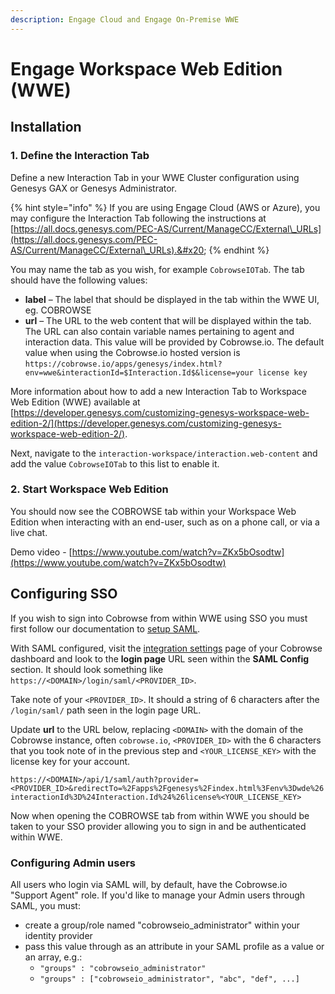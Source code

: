 ```yaml
---
description: Engage Cloud and Engage On-Premise WWE
---
```


# Engage Workspace Web Edition (WWE)

## Installation

### 1. Define the Interaction Tab

Define a new Interaction Tab in your WWE Cluster configuration using Genesys GAX or Genesys Administrator.

{% hint style="info" %}
If you are using Engage Cloud (AWS or Azure), you may configure the Interaction Tab following the instructions at [https://all.docs.genesys.com/PEC-AS/Current/ManageCC/External\_URLs](https://all.docs.genesys.com/PEC-AS/Current/ManageCC/External\_URLs).&#x20;
{% endhint %}

You may name the tab as you wish, for example `CobrowseIOTab`. The tab should have the following values:

* **label** – The label that should be displayed in the tab within the WWE UI, eg. COBROWSE
* **url** – The URL to the web content that will be displayed within the tab.  The URL can also contain variable names pertaining to agent and interaction data. This value will be provided by Cobrowse.io. The default value when using the Cobrowse.io hosted version is `https://cobrowse.io/apps/genesys/index.html?env=wwe&interactionId=$Interaction.Id$&license=your license key`

More information about how to add a new Interaction Tab to Workspace Web Edition (WWE) available at [https://developer.genesys.com/customizing-genesys-workspace-web-edition-2/](https://developer.genesys.com/customizing-genesys-workspace-web-edition-2/).

Next, navigate to the `interaction-workspace/interaction.web-content` and add the value `CobrowseIOTab` to this list to enable it.&#x20;

### 2. Start Workspace Web Edition

You should now see the COBROWSE tab within your Workspace Web Edition when interacting with an end-user, such as on a phone call, or via a live chat.&#x20;

Demo video - [https://www.youtube.com/watch?v=ZKx5bOsodtw](https://www.youtube.com/watch?v=ZKx5bOsodtw)

## Configuring SSO

If you wish to sign into Cobrowse from within WWE using SSO you must first follow our documentation to [setup SAML](https://docs.cobrowse.io/agent-side-integrations/authentication-saml-2.0).

With SAML configured, visit the [integration settings](https://cobrowse.io/dashboard/settings/integrations) page of your Cobrowse dashboard and look to the **login page** URL seen within the **SAML Config** section. It should look something like `https://<DOMAIN>/login/saml/<PROVIDER_ID>`.

Take note of your `<PROVIDER_ID>`. It should a string of 6 characters after the `/login/saml/` path seen in the login page URL.

Update **url** to the URL below, replacing `<DOMAIN>` with the domain of the Cobrowse instance, often `cobrowse.io`, `<PROVIDER_ID>` with the 6 characters that you took note of in the previous step and `<YOUR_LICENSE_KEY>` with the license key for your account.

`https://<DOMAIN>/api/1/saml/auth?provider=<PROVIDER_ID>&redirectTo=%2Fapps%2Fgenesys%2Findex.html%3Fenv%3Dwde%26interactionId%3D%24Interaction.Id%24%26license%<YOUR_LICENSE_KEY>`

Now when opening the COBROWSE tab from within WWE you should be taken to your SSO provider allowing you to sign in and be authenticated within WWE.

### Configuring Admin users

All users who login via SAML will, by default, have the Cobrowse.io "Support Agent" role. If you'd like to manage your Admin users through SAML, you must:

* create a group/role named "cobrowseio\_administrator" within your identity provider
* pass this value through as an attribute in your SAML profile as a value or an array, e.g.:
  * `"groups" : "cobrowseio_administrator"`
  * `"groups" : ["cobrowseio_administrator", "abc", "def", ...]`

